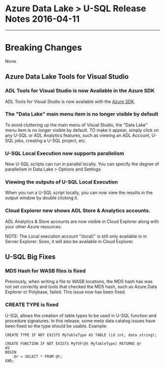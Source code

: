 # Azure Data Lake > U-SQL Release Notes 2016-04-11
--------------------------

# Breaking Changes
 
None.

## Azure Data Lake Tools for Visual Studio

### ADL Tools for Visual Studio is now Available in the Azure SDK

ADL Tools for Visual Studio is now available with the [Azure SDK](https://azure.microsoft.com/en-us/documentation/articles/azure-sdk-dotnet-release-notes-2-9/). 

### The "Data Lake" main menu item is no longer visible by default

To avoid cluttering up the main menu of Visual Studio, the "Data Lake" menu item is no longer visible by default. TO make it appear, simply click on any 
U-SQL or ADL Analytics features, such as viewing an ADL Account, U-SQL jobs, creating a U-SQL project, etc. 
 
### U-SQL Local Execution now supports parallelism

Now U-SQL scripts can run in parallel locally. You can specify the degree of parallelism in Data Lake > Options and Settings

### Viewing the outputs of U-SQL Local Execution

When you run a U-SQL script locally, you can now view the results in the output window by double clicking it.

### Cloud Explorer new shows ADL Store & Analytics accounts.

ADL Analytics & Store accounts are now visible in Cloud Explorer along with your other Azure resources.

NOTE: The Local execution account "(local)" is still only available in in Server Explorer. Soon, it will also be available in Cloud Explorer.

## U-SQL Big Fixes

### **MD5 Hash for WASB files is fixed**

Previously, when writing a file to WASB locations, the MD5 hash has was not set correctly and tools that checked the MD5 hash, such as Azure Data Explorer or Polybase, failed. This issue now has been fixed. 

### **CREATE TYPE is fixed**

U-SQL allows the creation of table types to be used in U-SQL function and procedure signatures. In this release, some meta data catalog issues have been fixed so the type should be usable. Example: 
 
    CREATE TYPE IF NOT EXISTS MyTableType AS TABLE (id int, data string); 

    CREATE FUNCTION IF NOT EXISTS MyTVF(@t MyTableType) RETURNS @r 
    AS
    BEGIN
        @r = SELECT * FROM @t;
    END;
        
